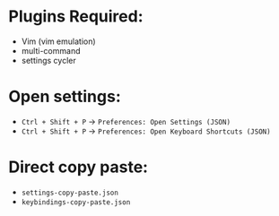 # Plugins Required:
- Vim (vim emulation)
- multi-command
- settings cycler

# Open settings:
- `Ctrl + Shift + P` -> `Preferences: Open Settings (JSON)`
- `Ctrl + Shift + P` -> `Preferences: Open Keyboard Shortcuts (JSON)`

# Direct copy paste:
- `settings-copy-paste.json`
- `keybindings-copy-paste.json`
